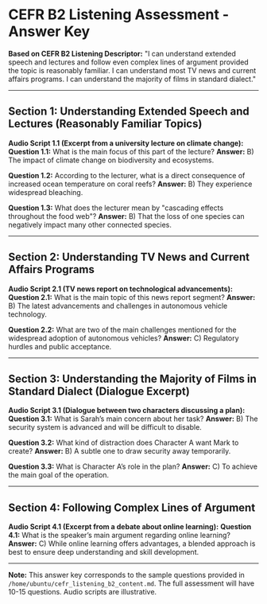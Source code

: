 # CEFR B2 Listening Assessment - Answer Key

**Based on CEFR B2 Listening Descriptor:** "I can understand extended speech and lectures and follow even complex lines of argument provided the topic is reasonably familiar. I can understand most TV news and current affairs programs. I can understand the majority of films in standard dialect."

---

## Section 1: Understanding Extended Speech and Lectures (Reasonably Familiar Topics)

**Audio Script 1.1 (Excerpt from a university lecture on climate change):**
**Question 1.1:** What is the main focus of this part of the lecture?
   **Answer:** B) The impact of climate change on biodiversity and ecosystems.

**Question 1.2:** According to the lecturer, what is a direct consequence of increased ocean temperature on coral reefs?
   **Answer:** B) They experience widespread bleaching.

**Question 1.3:** What does the lecturer mean by "cascading effects throughout the food web"?
   **Answer:** B) That the loss of one species can negatively impact many other connected species.

---

## Section 2: Understanding TV News and Current Affairs Programs

**Audio Script 2.1 (TV news report on technological advancements):**
**Question 2.1:** What is the main topic of this news report segment?
   **Answer:** B) The latest advancements and challenges in autonomous vehicle technology.

**Question 2.2:** What are two of the main challenges mentioned for the widespread adoption of autonomous vehicles?
   **Answer:** C) Regulatory hurdles and public acceptance.

---

## Section 3: Understanding the Majority of Films in Standard Dialect (Dialogue Excerpt)

**Audio Script 3.1 (Dialogue between two characters discussing a plan):**
**Question 3.1:** What is Sarah’s main concern about her task?
   **Answer:** B) The security system is advanced and will be difficult to disable.

**Question 3.2:** What kind of distraction does Character A want Mark to create?
   **Answer:** B) A subtle one to draw security away temporarily.

**Question 3.3:** What is Character A’s role in the plan?
   **Answer:** C) To achieve the main goal of the operation.

---

## Section 4: Following Complex Lines of Argument

**Audio Script 4.1 (Excerpt from a debate about online learning):**
**Question 4.1:** What is the speaker’s main argument regarding online learning?
   **Answer:** C) While online learning offers advantages, a blended approach is best to ensure deep understanding and skill development.

---

**Note:** This answer key corresponds to the sample questions provided in `/home/ubuntu/cefr_listening_b2_content.md`. The full assessment will have 10-15 questions. Audio scripts are illustrative.

